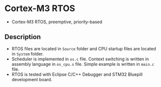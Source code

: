 # Cortex-M3 RTOS
 - Cortex-M3 RTOS, preemptive, priority-based 

## Description
 - RTOS files are located in `Source` folder and CPU startup files are located in `System` folder.  
 - Scheduler is implemented in `os.c` file. Context switching is written in assembly language in `os_cpu.s` file. Simple example is written in `main.c` file.  
 - RTOS is tested with Eclipse C/C++ Debugger and STM32 Bluepill development board.

